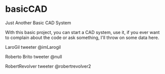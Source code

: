 basicCAD
========

Just Another  Basic CAD System

With this basic project, you can start a CAD system, use it, if you ever want to complain about the code or ask something, I'll throw on some data here.

LaroGil
tweeter @imLarogil

Roberto Brito
tweeter @null

RobertRevolver
tweeter @robertrevolver2
